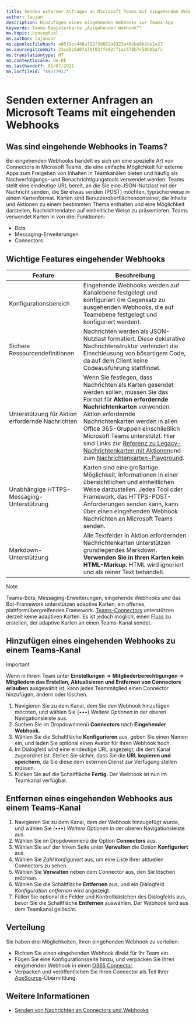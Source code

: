 ```yaml
---
title: Senden externer Anfragen an Microsoft Teams mit eingehenden Webhooks
author: laujan
description: Hinzufügen eines eingehenden Webhooks zur Teams-App
keywords: Teams-Registerkarte „Ausgehender Webhook“*
ms.topic: conceptual
ms.author: lajanuar
ms.openlocfilehash: a05f9ec448a722f3d662a8323a40ebe6b2de1e27
ms.sourcegitcommit: 23ceb25d07a76f03ffe92cf1ac578b7c50b0bafc
ms.translationtype: HT
ms.contentlocale: de-DE
ms.lasthandoff: 01/07/2021
ms.locfileid: "49777917"
---
```

# <a name="post-external-requests-to-teams-with-incoming-webhooks"></a>Senden externer Anfragen an Microsoft Teams mit eingehenden Webhooks

## <a name="what-are-incoming-webhooks-in-teams"></a>Was sind eingehende Webhooks in Teams?

Bei eingehenden Webhooks handelt es sich um eine spezielle Art von Connectors in Microsoft Teams, die eine einfache Möglichkeit für externe Apps zum Freigeben von Inhalten in Teamkanälen bieten und häufig als Nachverfolgungs- und Benachrichtigungstools verwendet werden. Teams stellt eine eindeutige URL bereit, an die Sie eine JSON-Nutzlast mit der Nachricht senden, die Sie etwas senden (POST) möchten, typischerweise in einem Kartenformat. Karten sind Benutzeroberflächencontainer, die Inhalte und Aktionen zu einem bestimmten Thema enthalten und eine Möglichkeit darstellen, Nachrichtendaten auf einheitliche Weise zu präsentieren. Teams verwendet Karten in von drei Funktionen:

* Bots
* Messaging-Erweiterungen
* Connectors

## <a name="incoming-webhook-key-features"></a>Wichtige Features eingehender Webhooks

| Feature | Beschreibung |
| ------- | ----------- |
|Konfigurationsbereich|Eingehende Webhooks werden auf Kanalebene festgelegt und konfiguriert (im Gegensatz zu ausgehenden Webhooks, die auf Teamebene festgelegt und konfiguriert werden).|
|Sichere Ressourcendefinitionen|Nachrichten werden als JSON-Nutzlast formatiert. Diese deklarative Nachrichtenstruktur verhindert die Einschleusung von bösartigem Code, da auf dem Client keine Codeausführung stattfindet.|
|Unterstützung für Aktion erfordernde Nachrichten|Wenn Sie festlegen, dass Nachrichten als Karten gesendet werden sollen, müssen Sie das Format für **Aktion erfordernde Nachrichtenkarten** verwenden. Aktion erfordernde Nachrichtenkarten werden in allen Office 365-Gruppen einschließlich Microsoft Teams unterstützt. Hier sind Links zur [Referenz zu Legacy-Nachrichtenkarten mit Aktionen](/outlook/actionable-messages/message-card-reference)und zum [Nachrichtenkarten-Playground](https://messagecardplayground.azurewebsites.net).|
|Unabhängige HTTPS-Messaging-Unterstützung| Karten sind eine großartige Möglichkeit, Informationen in einer übersichtlichen und einheitlichen Weise darzustellen. Jedes Tool oder Framework, das HTTPS-POST-Anforderungen senden kann, kann über einen eingehenden Webhook Nachrichten an Microsoft Teams senden.|
|Markdown-Unterstützung|Alle Textfelder in Aktion erfordernden Nachrichtenkarten unterstützen grundlegendes Markdown. **Verwenden Sie in Ihren Karten kein HTML-Markup.** HTML wird ignoriert und als reiner Text behandelt.|

> [!Note]
> Teams-Bots, Messaging-Erweiterungen, eingehende Webhooks und das Bot-Framework unterstützen adaptive Karten, ein offenes, plattformübergreifendes Framework. [Teams-Connectors](../../webhooks-and-connectors/how-to/connectors-creating.md) unterstützen derzeit keine adaptiven Karten. Es ist jedoch möglich, einen [Fluss](https://flow.microsoft.com/blog/microsoft-flow-in-microsoft-teams/) zu erstellen, der adaptive Karten an einen Teams-Kanal sendet.

## <a name="add-an-incoming-webhook-to-a-teams-channel"></a>Hinzufügen eines eingehenden Webhooks zu einem Teams-Kanal

> [!Important]  
> Wenn in Ihrem Team unter **Einstellungen** => **Mitgliederberechtigungen** => **Mitgliedern das Erstellen, Aktualisieren und Entfernen von Connectors erlauben** ausgewählt ist, kann jedes Teammitglied einen Connector hinzufügen, ändern oder löschen.

1. Navigieren Sie zu dem Kanal, dem Sie den Webhook hinzufügen möchten, und wählen Sie (&#8226;&#8226;&#8226;) *Weitere Optionen* in der oberen Navigationsleiste aus.
1. Suchen Sie im Dropdownmenü **Connectors** nach **Eingehender Webhook**.
1. Wählen Sie die Schaltfläche **Konfigurieren** aus, geben Sie einen Namen ein, und laden Sie optional einen Avatar für Ihren Webhook hoch.
1. Im Dialogfeld wird eine eindeutige URL angezeigt, die dem Kanal zugeordnet ist. Stellen Sie sicher, dass Sie die **URL kopieren und speichern**, da Sie diese dem externen Dienst zur Verfügung stellen müssen.
1. Klicken Sie auf die Schaltfläche **Fertig**. Der Webhook ist nun im Teamkanal verfügbar.

## <a name="remove-an-incoming-webhook-from-a-teams-channel"></a>Entfernen eines eingehenden Webhooks aus einem Teams-Kanal

1. Navigieren Sie zu dem Kanal, dem der Webhook hinzugefügt wurde, und wählen Sie (&#8226;&#8226;&#8226;) *Weitere Optionen* in der oberen Navigationsleiste aus.
1. Wählen Sie im Dropdownmenü die Option **Connectors** aus.
1. Wählen Sie auf der linken Seite unter **Verwalten** die Option **Konfiguriert** aus.
1. Wählen Sie *Zahl konfiguriert* aus, um eine Liste Ihrer aktuellen Connectors zu sehen.
1. Wählen Sie **Verwalten** neben dem Connector aus, den Sie löschen möchten.
1. Wählen Sie die Schaltfläche **Entfernen** aus, und ein Dialogfeld *Konfiguration entfernen* wird angezeigt.
1. Füllen Sie optional die Felder und Kontrollkästchen des Dialogfelds aus, bevor Sie die Schaltfläche **Entfernen** auswählen. Der Webhook wird aus dem Teamkanal gelöscht.

## <a name="distribution"></a>Verteilung

Sie haben drei Möglichkeiten, Ihren eingehenden Webhook zu verteilen:

* Richten Sie einen eingehenden Webhook direkt für Ihr Team ein.
* Fügen Sie eine Konfigurationsseite hinzu, und verpacken Sie Ihren eingehenden Webhook in einen [O365 Connector](~/webhooks-and-connectors/how-to/connectors-creating.md).
* Verpacken und veröffentlichen Sie Ihren Connector als Teil Ihrer [AppSource](~/concepts/deploy-and-publish/office-store-guidance.md)-Übermittlung.

## <a name="learn-more"></a>Weitere Informationen

* [Senden von Nachrichten an Connectors und Webhooks](~/webhooks-and-connectors/how-to/connectors-using.md)
